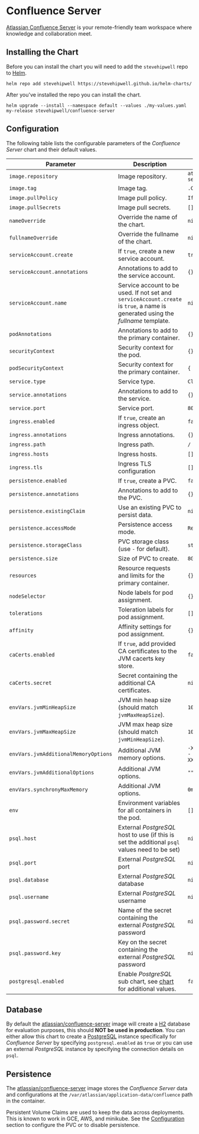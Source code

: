 # Confluence Server

[Atlassian Confluence Server](https://www.atlassian.com/software/confluence) is your remote-friendly team workspace where knowledge and collaboration meet.

## Installing the Chart

Before you can install the chart you will need to add the `stevehipwell` repo to [Helm](https://helm.sh/).

```shell
helm repo add stevehipwell https://stevehipwell.github.io/helm-charts/
```

After you've installed the repo you can install the chart.

```shell
helm upgrade --install --namespace default --values ./my-values.yaml my-release stevehipwell/confluence-server
```

## Configuration

The following table lists the configurable parameters of the _Confluence Server_ chart and their default values.

| Parameter                            | Description                                                                                                                      | Default                                                 |
| ------------------------------------ | -------------------------------------------------------------------------------------------------------------------------------- | ------------------------------------------------------- |
| `image.repository`                   | Image repository.                                                                                                                | `atlassian/confluence-server`                           |
| `image.tag`                          | Image tag.                                                                                                                       | `.Chart.AppVersion`                                     |
| `image.pullPolicy`                   | Image pull policy.                                                                                                               | `IfNotPresent`                                          |
| `image.pullSecrets`                  | Image pull secrets.                                                                                                              | `[]`                                                    |
| `nameOverride`                       | Override the name of the chart.                                                                                                  | `nil`                                                   |
| `fullnameOverride`                   | Override the fullname of the chart.                                                                                              | `nil`                                                   |
| `serviceAccount.create`              | If `true`, create a new service account.                                                                                         | `true`                                                  |
| `serviceAccount.annotations`         | Annotations to add to the service account.                                                                                       | `{}`                                                    |
| `serviceAccount.name`                | Service account to be used. If not set and `serviceAccount.create` is `true`, a name is generated using the _fullname_ template. | `nil`                                                   |
| `podAnnotations`                     | Annotations to add to the primary container.                                                                                     | `{}`                                                    |
| `securityContext`                    | Security context for the pod.                                                                                                    | `{}`                                                    |
| `podSecurityContext`                 | Security context for the primary container.                                                                                      | `{ fsGroup: 2002 }`                                     |
| `service.type`                       | Service type.                                                                                                                    | `ClusterIP`                                             |
| `service.annotations`                | Annotations to add to the service.                                                                                               | `{}`                                                    |
| `service.port`                       | Service port.                                                                                                                    | `8090`                                                  |
| `ingress.enabled`                    | If `true`, create an ingress object.                                                                                             | `false`                                                 |
| `ingress.annotations`                | Ingress annotations.                                                                                                             | `{}`                                                    |
| `ingress.path`                       | Ingress path.                                                                                                                    | `/`                                                     |
| `ingress.hosts`                      | Ingress hosts.                                                                                                                   | `[]`                                                    |
| `ingress.tls`                        | Ingress TLS configuration                                                                                                        | `[]`                                                    |
| `persistence.enabled`                | If `true`, create a PVC.                                                                                                         | `false`                                                 |
| `persistence.annotations`            | Annotations to add to the PVC.                                                                                                   | `{}`                                                    |
| `persistence.existingClaim`          | Use an existing PVC to persist data.                                                                                             | `nil`                                                   |
| `persistence.accessMode`             | Persistence access mode.                                                                                                         | `ReadWriteOnce`                                         |
| `persistence.storageClass`           | PVC storage class (use `-` for default).                                                                                         | `standard`                                              |
| `persistence.size`                   | Size of PVC to create.                                                                                                           | `8Gi`                                                   |
| `resources`                          | Resource requests and limits for the primary container.                                                                          | `{}`                                                    |
| `nodeSelector`                       | Node labels for pod assignment.                                                                                                  | `{}`                                                    |
| `tolerations`                        | Toleration labels for pod assignment.                                                                                            | `[]`                                                    |
| `affinity`                           | Affinity settings for pod assignment.                                                                                            | `{}`                                                    |
| `caCerts.enabled`                    | If `true`, add provided CA certificates to the JVM cacerts key store.                                                            | `false`                                                 |
| `caCerts.secret`                     | Secret containing the additional CA certificates.                                                                                | `nil`                                                   |
| `envVars.jvmMinHeapSize`             | JVM min heap size (should match `jvmMaxHeapSize`).                                                                               | `1024m`                                                 |
| `envVars.jvmMaxHeapSize`             | JVM max heap size (should match `jvmMinHeapSize`).                                                                               | `1024m`                                                 |
| `envVars.jvmAdditionalMemoryOptions` | Additional JVM memory options.                                                                                                   | `-XX:MaxMetaspaceSize=512m -XX:MaxDirectMemorySize=10m` |
| `envVars.jvmAdditionalOptions`       | Additional JVM options.                                                                                                          | `""`                                                    |
| `envVars.synchronyMaxMemory`         | Additional JVM options.                                                                                                          | `0m`                                                    |
| `env`                                | Environment variables for all containers in the pod.                                                                             | `[]`                                                    |
| `psql.host`                          | External _PostgreSQL_ host to use (if this is set the additional `psql` values need to be set)                                   | `nil`                                                   |
| `psql.port`                          | External _PostgreSQL_ port                                                                                                       | `nil`                                                   |
| `psql.database`                      | External _PostgreSQL_ database                                                                                                   | `nil`                                                   |
| `psql.username`                      | External _PostgreSQL_ username                                                                                                   | `nil`                                                   |
| `psql.password.secret`               | Name of the secret containing the external _PostgreSQL_ password                                                                 | `nil`                                                   |
| `psql.password.key`                  | Key on the secret containing the external _PostgreSQL_ password                                                                  | `nil`                                                   |
| `postgresql.enabled`                 | Enable _PostgreSQL_ sub chart, see [chart](https://hub.helm.sh/charts/bitnami/postgresql/4.2.2) for additional values.           | `false`                                                 |

## Database

By default the [atlassian/confluence-server](https://hub.docker.com/r/atlassian/confluence-server/) image will create a [H2](https://www.h2database.com/html/main.html) database for evaluation purposes, this should **NOT be used in production**. You can either allow this chart to create a [PostgreSQL](https://hub.docker.com/_/postgres) instance specifically for _Confluence Server_ by specifying `postgresql.enabled` as `true` or you can use an external _PostgreSQL_ instance by specifying the connection details on `psql`.

## Persistence

The [atlassian/confluence-server](https://hub.docker.com/r/atlassian/confluence-server/) image stores the _Confluence Server_ data and configurations at the `/var/atlassian/application-data/confluence` path in the container.

Persistent Volume Claims are used to keep the data across deployments. This is known to work in GCE, AWS, and minikube.
See the [Configuration](#configuration) section to configure the PVC or to disable persistence.
